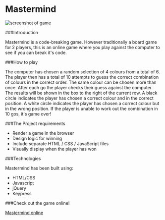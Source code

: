 # Mastermind

![screenshot of game](https://pbs.twimg.com/media/CetfvJAWEAIC21_.jpg)

###Introduction

Mastermind is a code-breaking game. However traditionally a board game for 2 players, this is an online game where you play against the computer to see if you can break it's code.


###How to play

The computer has chosen a random selection of 4 colours from a total of 6.
The player then has a total of 10 attempts to guess the correct combination of colours in the correct order.
The same colour can be chosen more than once.
After each go the player checks their guess against the computer.  The results will be shown in the box to the right of the current row.
A black circle indicates the player has chosen a correct colour and in the correct position.
A white circle indicates the player has chosen a correct colour but in the wrong position.
If the player is unable to work out the combination in 10 gos, it's game over!


###The Project requirements

* Render a game in the browser
* Design logic for winning
* Include separate HTML / CSS / JavaScript files
* Visually display when the player has won


###Technologies

Mastermind has been built using:
* HTML/CSS
* Javascript
* jQuery
* Keypress

###Check out the game online!

[Mastermind online](https://evening-scrubland-12635.herokuapp.com/)




